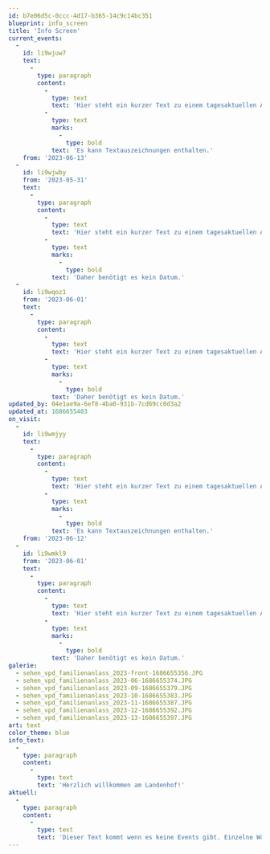 ```yaml
---
id: b7e06d5c-0ccc-4d17-b365-14c9c14bc351
blueprint: info_screen
title: 'Info Screen'
current_events:
  -
    id: li9wjuw7
    text:
      -
        type: paragraph
        content:
          -
            type: text
            text: 'Hier steht ein kurzer Text zu einem tagesaktuellen Anlass. Daher benötigt es kein Datum. '
          -
            type: text
            marks:
              -
                type: bold
            text: 'Es kann Textauszeichnungen enthalten.'
    from: '2023-06-13'
  -
    id: li9wjwby
    from: '2023-05-31'
    text:
      -
        type: paragraph
        content:
          -
            type: text
            text: 'Hier steht ein kurzer Text zu einem tagesaktuellen Anlass. '
          -
            type: text
            marks:
              -
                type: bold
            text: 'Daher benötigt es kein Datum.'
  -
    id: li9wqoz1
    from: '2023-06-01'
    text:
      -
        type: paragraph
        content:
          -
            type: text
            text: 'Hier steht ein kurzer Text zu einem tagesaktuellen Anlass. '
          -
            type: text
            marks:
              -
                type: bold
            text: 'Daher benötigt es kein Datum.'
updated_by: 04e1ae9a-6ef8-4ba0-931b-7cd69cc0d3a2
updated_at: 1686655403
on_visit:
  -
    id: li9wmjyy
    text:
      -
        type: paragraph
        content:
          -
            type: text
            text: 'Hier steht ein kurzer Text zu einem tagesaktuellen Anlass. Daher benötigt es kein Datum. '
          -
            type: text
            marks:
              -
                type: bold
            text: 'Es kann Textauszeichnungen enthalten.'
    from: '2023-06-12'
  -
    id: li9wmkl9
    from: '2023-06-01'
    text:
      -
        type: paragraph
        content:
          -
            type: text
            text: 'Hier steht ein kurzer Text zu einem tagesaktuellen Anlass. '
          -
            type: text
            marks:
              -
                type: bold
            text: 'Daher benötigt es kein Datum.'
galerie:
  - sehen_vpd_familienanlass_2023-front-1686655356.JPG
  - sehen_vpd_familienanlass_2023-06-1686655374.JPG
  - sehen_vpd_familienanlass_2023-09-1686655379.JPG
  - sehen_vpd_familienanlass_2023-10-1686655383.JPG
  - sehen_vpd_familienanlass_2023-11-1686655387.JPG
  - sehen_vpd_familienanlass_2023-12-1686655392.JPG
  - sehen_vpd_familienanlass_2023-13-1686655397.JPG
art: text
color_theme: blue
info_text:
  -
    type: paragraph
    content:
      -
        type: text
        text: 'Herzlich willkommen am Landenhof!'
aktuell:
  -
    type: paragraph
    content:
      -
        type: text
        text: 'Dieser Text kommt wenn es keine Events gibt. Einzelne Wörter oder Textpassagen können für eine stärkere Hervorhebung fett markiert werden.'
---
```

